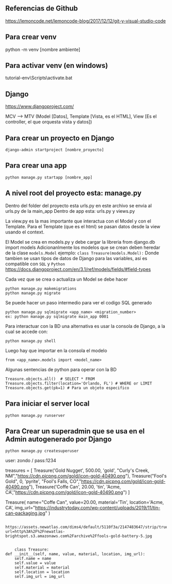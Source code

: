 ## Referencias de Github
https://lemoncode.net/lemoncode-blog/2017/12/12/git-y-visual-studio-code

## Para crear venv
python -m venv [nombre ambiente]

## Para activar venv (en windows)
tutorial-env\Scripts\activate.bat


## Django
https://www.djangoproject.com/

MCV --> MTV (Model [Datos], Template [Vista, es el HTML], View [Es el controller, el que orquesta vista y datos])

## Para crear un proyecto en Django
    django-admin startproject [nombre_proyecto]

## Para crear una app
    python manage.py startapp [nombre_app]

## A nivel root del proyecto esta: manage.py

Dentro del folder del proyecto esta urls.py en este archivo se envia al urls.py de la main_app
Dentro de app esta: urls.py y views.py

La view.py es la mas importante que interactua con el Model y con el Template.
Para el Template (que es el html) se pasan datos desde la view usando el context.

El Model se crea en models.py y debe cargar la libreria from django.db import models
Adicionanlmente los modelos que se crean deben heredar de la clase `models.Model`
ejemplo: `class Treasure(models.Model):`
Donde tambien se usan tipos de datos de Django para las variables, así es compatible con `SQL` y `Python`
https://docs.djangoproject.com/en/3.1/ref/models/fields/#field-types

Cada vez que se crea o actualiza un Model se debe hacer

    python manage.py makemigrations
    python manage.py migrate
Se puede hacer un paso intermedio para ver el codigo SQL generado

    python manage.py sqlmigrate <app_name> <migration_number>
    ex: python manage.py sqlmigrate main_app 0001

Para interactuar con la BD una alternativa es usar la consola de Django, a la cual se accede con:

    python manage.py shell

Luego hay que importar en la consola el modelo 
    
    from <app_name>.models import <model_name>
Algunas sentencias de python para operar con la BD

    Treasure.objects.all()  # SELECT * FROM
    Treasure.objects.filter(location='Orlando, FL') # WHERE or LIMIT
    Treasure.objects.get(pk=1) # Para un objeto especifico


## Para iniciar el server local
    python manage.py runserver

## Para Crear un superadmin que se usa en el Admin autogenerado por Django

    python manage.py createsuperuser

user: zondo / pass:1234

treasures = [
    Treasure('Gold Nugget', 500.00, 'gold', "Curly's Creek, NM","https://cdn.picpng.com/gold/icon-gold-40490.png"),
    Treasure("Fool's Gold", 0, 'pyrite', "Fool's Falls, CO","https://cdn.picpng.com/gold/icon-gold-40490.png"),
    Treasure('Coffe Can', 20.00, 'tin', 'Acme, CA',"https://cdn.picpng.com/gold/icon-gold-40490.png")
]


Treasure(
        name="Coffe Can",
        value=20.00, 
        material='Tin',
        location='Acme, CA',
        img_url="https://industrytoday.com/wp-content/uploads/2019/11/tin-can-packaging.jpg"
        )




        https://assets.newatlas.com/dims4/default/5110f3a/2147483647/strip/true/crop/1617x1078+0+1/resize/1200x800!/quality/90/?url=http%3A%2F%2Fnewatlas-brightspot.s3.amazonaws.com%2Farchive%2Ffools-gold-battery-5.jpg


        class Treasure:
    def __init__(self, name, value, material, location, img_url):
        self.name = name
        self.value = value
        self.material = material
        self.location = location
        self.img_url = img_url
